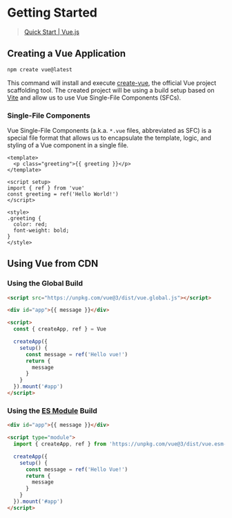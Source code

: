 # Getting Started

> [Quick Start | Vue.js](https://vuejs.org/guide/quick-start.html#using-vue-from-cdn)

## Creating a Vue Application

```bash
npm create vue@latest
```

This command will install and execute [create-vue](https://github.com/vuejs/create-vue), the official Vue project scaffolding tool. The created project will be using a build setup based on [Vite](https://vitejs.dev/) and allow us to use Vue Single-File Components (SFCs).

### Single-File Components

Vue Single-File Components (a.k.a. `*.vue` files, abbreviated as SFC) is a special file format that allows us to encapsulate the template, logic, and styling of a Vue component in a single file.

```vue
<template>
  <p class="greeting">{{ greeting }}</p>
</template>

<script setup>
import { ref } from 'vue'
const greeting = ref('Hello World!')
</script>

<style>
.greeting {
  color: red;
  font-weight: bold;
}
</style>
```

## Using Vue from CDN

### Using the Global Build

```html
<script src="https://unpkg.com/vue@3/dist/vue.global.js"></script>

<div id="app">{{ message }}</div>

<script>
  const { createApp, ref } = Vue

  createApp({
    setup() {
      const message = ref('Hello vue!')
      return {
        message
      }
    }
  }).mount('#app')
</script>
```

### Using the [ES Module](https://developer.mozilla.org/en-US/docs/Web/JavaScript/Guide/Modules) Build

```html
<div id="app">{{ message }}</div>

<script type="module">
  import { createApp, ref } from 'https://unpkg.com/vue@3/dist/vue.esm-browser.js'

  createApp({
    setup() {
      const message = ref('Hello Vue!')
      return {
        message
      }
    }
  }).mount('#app')
</script>
```
